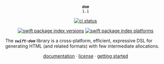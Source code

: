 <div align="center">

***`dom`***<br>`1.1`

[![ci status](https://github.com/tayloraswift/swift-dom/actions/workflows/ci.yml/badge.svg)](https://github.com/tayloraswift/swift-dom/actions/workflows/ci.yml)

[![swift package index versions](https://img.shields.io/endpoint?url=https%3A%2F%2Fswiftpackageindex.com%2Fapi%2Fpackages%2Ftayloraswift%2Fswift-dom%2Fbadge%3Ftype%3Dswift-versions)](https://swiftpackageindex.com/tayloraswift/swift-dom)
[![swift package index platforms](https://img.shields.io/endpoint?url=https%3A%2F%2Fswiftpackageindex.com%2Fapi%2Fpackages%2Ftayloraswift%2Fswift-dom%2Fbadge%3Ftype%3Dplatforms)](https://swiftpackageindex.com/tayloraswift/swift-dom)

</div>

The ***`swift-dom`*** library is a cross-platform, efficient, expressive DSL for generating HTML
(and related formats) with few intermediate allocations.

<div align="center">

[documentation](https://swiftinit.org/docs/swift-dom/html) ·
[license](LICENSE) ·
[getting started](https://swiftinit.org/docs/swift-dom/html/getting-started)

</div>
